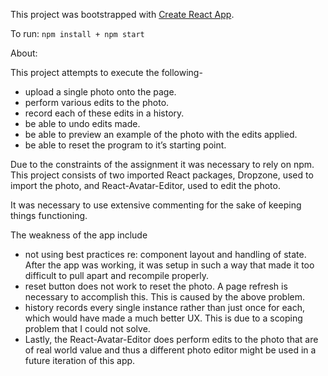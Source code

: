 This project was bootstrapped with [Create React App](https://github.com/facebookincubator/create-react-app).

To run: `npm install + npm start`

About: 

This project attempts to execute the following-

- upload a single photo onto the page.
- perform various edits to the photo.
- record each of these edits in a history.
- be able to undo edits made.
- be able to preview an example of the photo with the edits applied.
- be able to reset the program to it’s starting point.

Due to the constraints of the assignment it was necessary to rely on npm. This project consists of two imported React packages, Dropzone, used to import the photo, and React-Avatar-Editor, used to edit the photo. 

It was necessary to use extensive commenting for the sake of keeping things functioning. 

The weakness of the app include 
- not using best practices re: component layout and handling of state. After the app was working, it was setup in such a way that made it too difficult to pull apart and recompile properly.
- reset button does not work to reset the photo. A page refresh is necessary to accomplish this. This is caused by the above problem.
- history records every single instance rather than just once for each, which would have made a much better UX. This is due to a scoping problem that I could not solve.
- Lastly, the React-Avatar-Editor does perform edits to the photo that are of real world value and thus a different photo editor might be used in a future iteration of this app.




